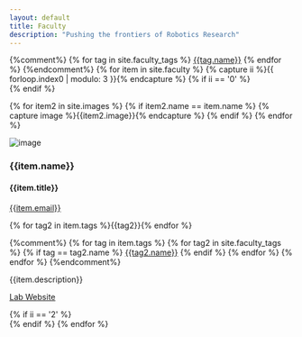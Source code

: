 ```yaml
---
layout: default
title: Faculty
description: "Pushing the frontiers of Robotics Research"
---
```

<div class="container">
{%comment%}
{% for tag in site.faculty_tags %}
  <a href="{{tag.link}}"><span class="badge">{{tag.name}}</span></a>
{% endfor %}
{%endcomment%}
  {% for item in site.faculty %}
    {% capture ii %}{{ forloop.index0 | modulo: 3 }}{% endcapture %}
    {% if ii == '0' %}
    <div class="row">
    {% endif %}
    <div class="col-sm-4">
      <p>
        {% for item2 in site.images %}
        {% if item2.name == item.name %}
        {% capture image %}{{item2.image}}{% endcapture %}     
        {% endif %}
        {% endfor %}
      </p>
    <div class="thumbnail">
      <img class="img-responsive" src="{{site.base_path}}/assets/headshots/{{image}}" alt="image">
      <div class="caption">
        <h3>{{item.name}}</h3>
        <h4>{{item.title}}</h4>
        <p><a href="email:{{item.email}}">{{item.email}}</a></p>
        <p>{% for tag2 in item.tags %}<span class="badge">{{tag2}}</span>{% endfor %}</p>
        <p>
          {%comment%}
            {% for tag in item.tags %}
              {% for tag2 in site.faculty_tags %}
                {% if tag == tag2.name %}
                <a href="{{tag2.link}}"><span class="badge">{{tag2.name}}</span></a> 
                {% endif %}
              {% endfor %}
          {% endfor %}
          {%endcomment%}
        </p>
        <p>{{item.description}}</p>
        <p><a href="{{item.lab_link}}" class="btn btn-primary" role="button">Lab Website</a></p>
      </div>
    </div>
    </div>
    {% if ii == '2' %}
    </div>
    {% endif %}
    {% endfor %}
</div>
